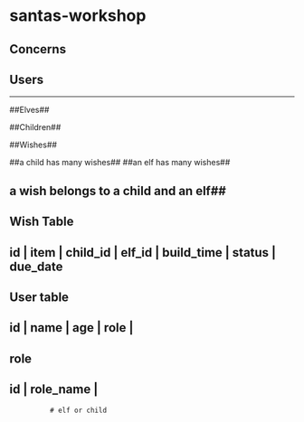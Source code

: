 # santas-workshop
## Concerns ##

## Users ##
--------------

##Elves##

##Children##

##Wishes##

##a child has many wishes##
##an elf has many wishes##
## a wish belongs to a child and an elf##

## Wish Table
## id   |   item    |   child_id     |    elf_id    |    build_time   |   status    |   due_date

## User table
## id   |   name    |     age     |     role      |

## role
##  id    |   role_name   |
              # elf or child
